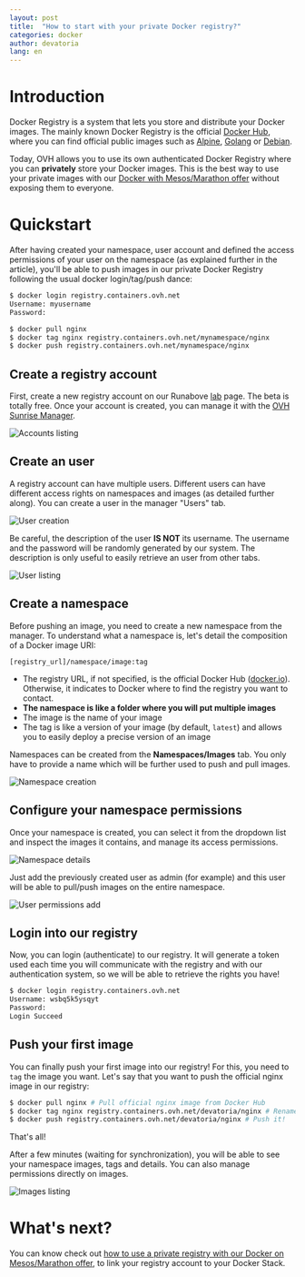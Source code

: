 ```yaml
---
layout: post
title:  "How to start with your private Docker registry?"
categories: docker
author: devatoria
lang: en
---
```


# Introduction

Docker Registry is a system that lets you store and distribute your Docker images. The mainly known Docker Registry is the official [Docker Hub](https://hub.docker.com/), where you can find official public images such as [Alpine](https://hub.docker.com/_/alpine/), [Golang](https://hub.docker.com/_/golang/) or [Debian](https://hub.docker.com/_/debian/).

Today, OVH allows you to use its own authenticated Docker Registry where you can **privately** store your Docker images. This is the best way to use your private images with our [Docker with Mesos/Marathon offer](https://www.runabove.com/docker-with-mesos-marathon.xml) without exposing them to everyone.

# Quickstart

After having created your namespace, user account and defined the access permissions of your user on the namespace (as explained further in the article), you'll be able to push images in our private Docker Registry following the usual docker login/tag/push dance:

```bash
$ docker login registry.containers.ovh.net
Username: myusername
Password:

$ docker pull nginx
$ docker tag nginx registry.containers.ovh.net/mynamespace/nginx
$ docker push registry.containers.ovh.net/mynamespace/nginx
```

## Create a registry account

First, create a new registry account on our Runabove [lab](http://TODO) page. The beta is totally free. Once your account is created, you can manage it with the [OVH Sunrise Manager](https://www.ovh.com/manager/sunrise/registry/index.html#/registry).

![Accounts listing](/kb/images/2017-01-04-how-to-start-with-your-private-docker-registry/accounts_listing.png)

## Create an user

A registry account can have multiple users. Different users can have different access rights on namespaces and images (as detailed further along). You can create a user in the manager "Users" tab.


![User creation](/kb/images/2017-01-04-how-to-start-with-your-private-docker-registry/user_creation.png)

Be careful, the description of the user **IS NOT** its username. The username and the password will be randomly generated by our system. The description is only useful to easily retrieve an user from other tabs.

![User listing](/kb/images/2017-01-04-how-to-start-with-your-private-docker-registry/user_listing.png)

## Create a namespace

Before pushing an image, you need to create a new namespace from the manager. To understand what a namespace is, let's detail the composition of a Docker image URI:

```
[registry_url]/namespace/image:tag
```

* The registry URL, if not specified, is the official Docker Hub ([docker.io](docker.io)). Otherwise, it indicates to Docker where to find the registry you want to contact.
* **The namespace is like a folder where you will put multiple images**
* The image is the name of your image
* The tag is like a version of your image (by default, `latest`) and allows you to easily deploy a precise version of an image

Namespaces can be created from the **Namespaces/Images** tab. You only have to provide a name which will be further used to push and pull images.

![Namespace creation](/kb/images/2017-01-04-how-to-start-with-your-private-docker-registry/namespace_creation.png)

## Configure your namespace permissions

Once your namespace is created, you can select it from the dropdown list and inspect the images it contains, and manage its access permissions.

![Namespace details](/kb/images/2017-01-04-how-to-start-with-your-private-docker-registry/namespace_details.png)

Just add the previously created user as admin (for example) and this user will be able to pull/push images on the entire namespace.

![User permissions add](/kb/images/2017-01-04-how-to-start-with-your-private-docker-registry/user_permissions_add.png)

## Login into our registry

Now, you can login (authenticate) to our registry. It will generate a token used each time you will communicate with the registry and with our authentication system, so we will be able to retrieve the rights you have!

```bash
$ docker login registry.containers.ovh.net
Username: wsbq5k5ysqyt
Password:
Login Succeed
```

## Push your first image

You can finally push your first image into our registry! For this, you need to `tag` the image you want. Let's say that you want to push the official nginx image in our registry:

```bash
$ docker pull nginx # Pull official nginx image from Docker Hub
$ docker tag nginx registry.containers.ovh.net/devatoria/nginx # Rename image and add registry information
$ docker push registry.containers.ovh.net/devatoria/nginx # Push it!
```

That's all!

After a few minutes (waiting for synchronization), you will be able to see your namespace images, tags and details. You can also manage permissions directly on images.

![Images listing](/kb/images/2017-01-04-how-to-start-with-your-private-docker-registry/images_listing.png)

# What's next?

You can know check out [how to use a private registry with our Docker on Mesos/Marathon offer](https://community.runabove.com/kb/en/docker/using-a-private-registry.html), to link your registry account to your Docker Stack.
